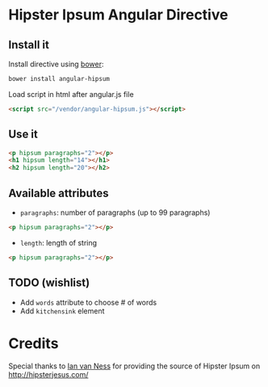 # Hipster Ipsum Angular Directive

## Install it

Install directive using [bower](http://bower.io):
```bash
bower install angular-hipsum
```

Load script in html after angular.js file
```html
<script src="/vendor/angular-hipsum.js"></script>
```

## Use it
```html
<p hipsum paragraphs="2"></p>
<h1 hipsum length="14"></h1>
<h2 hipsum length="20"></h2>
```

## Available attributes
- `paragraphs`: number of paragraphs (up to 99 paragraphs)
```html
<p hipsum paragraphs="2"></p>
```
- `length`: length of string
```html
<p hipsum paragraphs="2"></p>
```

## TODO (wishlist)
- Add `words` attribute to choose # of words
- Add `kitchensink` element

# Credits
Special thanks to [Ian van Ness](http://ianvanness.com/) for providing the source of Hipster Ipsum on http://hipsterjesus.com/
